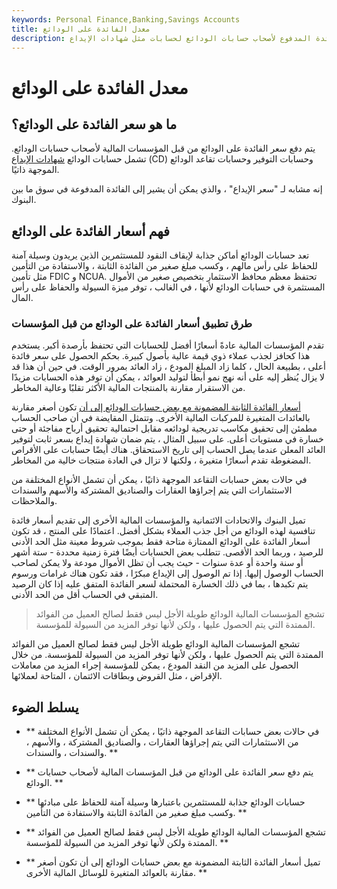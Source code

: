 ```yaml
---
keywords: Personal Finance,Banking,Savings Accounts
title: معدل الفائدة على الودائع
description: معدل الفائدة على الودائع هو سعر الفائدة المدفوع لأصحاب حسابات الودائع لحسابات مثل شهادات الإيداع (CD) وحسابات التوفير.
---
```


# معدل الفائدة على الودائع
## ما هو سعر الفائدة على الودائع؟

يتم دفع سعر الفائدة على الودائع من قبل المؤسسات المالية لأصحاب حسابات الودائع. تشمل حسابات الودائع [شهادات الإيداع](/certificateofdeposit) (CD) وحسابات التوفير وحسابات تقاعد الودائع الموجهة ذاتيًا.

إنه مشابه لـ "سعر الإيداع" ، والذي يمكن أن يشير إلى الفائدة المدفوعة في سوق ما بين البنوك.

## فهم أسعار الفائدة على الودائع

تعد حسابات الودائع أماكن جذابة لإيقاف النقود للمستثمرين الذين يريدون وسيلة آمنة للحفاظ على رأس مالهم ، وكسب مبلغ صغير من الفائدة الثابتة ، والاستفادة من التأمين مثل تأمين FDIC و NCUA. تحتفظ معظم محافظ الاستثمار بتخصيص صغير من الأموال المستثمرة في حسابات الودائع لأنها ، في الغالب ، توفر ميزة السيولة والحفاظ على رأس المال.

### طرق تطبيق أسعار الفائدة على الودائع من قبل المؤسسات

تقدم المؤسسات المالية عادةً أسعارًا أفضل للحسابات التي تحتفظ بأرصدة أكبر. يستخدم هذا كحافز لجذب عملاء ذوي قيمة عالية بأصول كبيرة. بحكم الحصول على سعر فائدة أعلى ، بطبيعة الحال ، كلما زاد المبلغ المودع ، زاد العائد بمرور الوقت. في حين أن هذا قد لا يزال يُنظر إليه على أنه نهج نمو أبطأ لتوليد العوائد ، يمكن أن توفر هذه الحسابات مزيدًا من الاستقرار مقارنة بالمنتجات المالية الأكثر تقلبًا وعالية المخاطر.

[أسعار الفائدة الثابتة المضمونة مع بعض حسابات الودائع إلى أن](/fixedinterestrate) تكون أصغر مقارنة بالعائدات المتغيرة للمركبات المالية الأخرى. وتتمثل المقايضة في أن صاحب الحساب مطمئن إلى تحقيق مكاسب تدريجية لودائعه مقابل احتمالية تحقيق أرباح مفاجئة أو حتى خسارة في مستويات أعلى. على سبيل المثال ، يتم ضمان شهادة إيداع بسعر ثابت لتوفير العائد المعلن عندما يصل الحساب إلى تاريخ الاستحقاق. هناك أيضًا حسابات على الأقراص المضغوطة تقدم أسعارًا متغيرة ، ولكنها لا تزال في العادة منتجات خالية من المخاطر.

في حالات بعض حسابات التقاعد الموجهة ذاتيًا ، يمكن أن تشمل الأنواع المختلفة من الاستثمارات التي يتم إجراؤها العقارات والصناديق المشتركة والأسهم والسندات والملاحظات.

تميل البنوك والاتحادات الائتمانية والمؤسسات المالية الأخرى إلى تقديم أسعار فائدة تنافسية لهذه الودائع من أجل جذب العملاء بشكل أفضل. اعتمادًا على المنتج ، قد تكون أسعار الفائدة على الودائع الممتازة متاحة فقط بموجب شروط معينة مثل الحد الأدنى للرصيد ، وربما الحد الأقصى. تتطلب بعض الحسابات أيضًا فترة زمنية محددة - ستة أشهر أو سنة واحدة أو عدة سنوات - حيث يجب أن تظل الأموال مودعة ولا يمكن لصاحب الحساب الوصول إليها. إذا تم الوصول إلى الإيداع مبكرًا ، فقد تكون هناك غرامات ورسوم يتم تكبدها ، بما في ذلك الخسارة المحتملة لسعر الفائدة المتفق عليه إذا كان الرصيد المتبقي في الحساب أقل من الحد الأدنى.

> تشجع المؤسسات المالية الودائع طويلة الأجل ليس فقط لصالح العميل من الفوائد الممتدة التي يتم الحصول عليها ، ولكن لأنها توفر المزيد من السيولة للمؤسسة.

>

تشجع المؤسسات المالية الودائع طويلة الأجل ليس فقط لصالح العميل من الفوائد الممتدة التي يتم الحصول عليها ، ولكن لأنها توفر المزيد من السيولة للمؤسسة. من خلال الحصول على المزيد من النقد المودع ، يمكن للمؤسسة إجراء المزيد من معاملات الإقراض ، مثل القروض وبطاقات الائتمان ، المتاحة لعملائها.

## يسلط الضوء

- ** في حالات بعض حسابات التقاعد الموجهة ذاتيًا ، يمكن أن تشمل الأنواع المختلفة من الاستثمارات التي يتم إجراؤها العقارات ، والصناديق المشتركة ، والأسهم ، والسندات ، والسندات. **

- ** يتم دفع سعر الفائدة على الودائع من قبل المؤسسات المالية لأصحاب حسابات الودائع. **

- ** حسابات الودائع جذابة للمستثمرين باعتبارها وسيلة آمنة للحفاظ على مبادئها وكسب مبلغ صغير من الفائدة الثابتة والاستفادة من التأمين. **

- ** تشجع المؤسسات المالية الودائع طويلة الأجل ليس فقط لصالح العميل من الفوائد الممتدة ولكن لأنها توفر المزيد من السيولة للمؤسسة. **

- ** تميل أسعار الفائدة الثابتة المضمونة مع بعض حسابات الودائع إلى أن تكون أصغر مقارنة بالعوائد المتغيرة للوسائل المالية الأخرى. **

